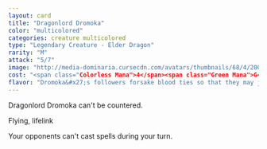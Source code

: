 ```yaml
---
layout: card
title: "Dragonlord Dromoka"
color: "multicolored"
categories: creature multicolored
type: "Legendary Creature - Elder Dragon"
rarity: "M"
attack: "5/7"
image: "http://media-dominaria.cursecdn.com/avatars/thumbnails/68/4/200/283/635611453466389491.png"
cost: "<span class="Colorless Mana">4</span><span class="Green Mana">G</span><span class="White Mana">W</span>"
flavor: "Dromoka&#x27;s followers forsake blood ties so that they may join a greater family."
---
```


Dragonlord Dromoka can't be countered.

Flying, lifelink

Your opponents can't cast spells during your turn.
